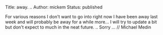 Title: away. ..
Author: mickem
Status: published

For various reasons I don't want to go into right now I have been away
last week and will probably be away for a while more... I will try to
update a bit but don't expect to much in the neat future. .. Sorry ...
// Michael Medin
